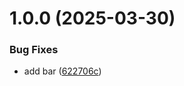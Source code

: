 # 1.0.0 (2025-03-30)


### Bug Fixes

* add bar ([622706c](https://github.com/IdanAdar/semantic-release-test/commit/622706c76d79382d3c159eeefdddb138b11651b5))
